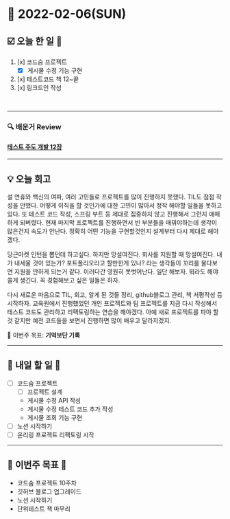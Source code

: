 # 📆 2022-02-06(SUN)
## ☑️ 오늘 한 일 📑
1. [x] 코드숨 프로젝트 
   - [x] 게시물 수정 기능 구현
2. [x] 테스트코드 책 12~끝
3. [x] 링크드인 작성
<br>

***

### 🔍️ 배운거 Review
#### [테스트 주도 개발 12장](https://github.com/Kyuwon53/library_books_record/commit/c4daafa9c43dbab54c240f1e806871633ccd6d36) 

***

## 💡  오늘  회고

설 연휴와 백신의 여파, 여러 고민들로 프로젝트를 많이 진행하지 못했다. TIL도 점점 작성을 안했다. 어떻게 이직을 할 것인가에 대한 고민이 많아서 
정작 해야할 일들을 못하고 있다. 또 테스트 코드 작성, 스프링 부트 등 제대로 집중하지 않고 진행해서 그런지 애매하게 되버렸다. 
현재 마지막 프로젝트를 진행하면서 빈 부분들을 매꿔야하는데 생각이 많은건지 속도가 안난다. 정확히 어떤 기능을 구현할것인지 설계부터 다시 제대로 해야겠다. 

당근마켓 인턴을 뽑던데 하고싶다. 하지만 망설여진다. 회사를 지원할 때 망설여진다. 내가 내세울 것이 있는가? 포트폴리오라고 할만한게 있나? 라는 생각들이 
꼬리를 물다보면 지원을 안하게 되는거 같다. 이러다간 영원히 못벗어난다. 일단 해보자. 뭐라도 해야 쓸게 생긴다. 꼭 경험해보고 싶은 일들은 하자. 

다시 새로운 마음으로 TIL, 회고, 알게 된 것들 정리, github블로그 관리, 책 서평작성 등 시작하자.
교육원에서 진행했었던 개인 프로젝트와 팀 프로젝트를 지금 다시 작성해서 테스트 코드도 관리하고 리팩토링하는 연습을 해야겠다. 
아예 새로 프로젝트를 파야 할 것 같지만 예전 코드들을 보면서 진행하면 많이 배우고 달라지겠지.

🎯 이번주 목표: **기억보단 기록** 

***

## 🎯 내일 할 일 🎯
- [ ] 코드숨 프로젝트
  - [ ] 프로젝트 설계
  - 게시물 수정 API 작성
  - 게시물 수정 테스트 코드 추가 작성 
  - 게시물 조회 기능 구현
- [ ] 노션 시작하기 
- [ ] 온리링 프로젝트 리팩토링 시작 

***

## 🏁 이번주 목표 🏁
- 코드숨 프로젝트 10주차
- 깃허브 블로그 업그레이드
- 노션 시작하기 
- 단위테스트 책 마무리
